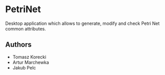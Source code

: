 # PetriNet
Desktop application which allows to generate, modify and check Petri Net common attributes.

## Authors
- Tomasz Korecki
- Artur Marchewka
- Jakub Pelc